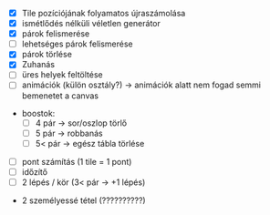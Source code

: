
- [x] Tile pozíciójának folyamatos újraszámolása
- [x] ismétlődés nélküli véletlen generátor
- [x] párok felismerése
- [ ] lehetséges párok felismerése
- [x] párok törlése
- [x] Zuhanás
- [ ] üres helyek feltöltése
- [ ] animációk (külön osztály?) -> animációk alatt nem fogad semmi bemenetet a canvas
- boostok:
    - [ ] 4 pár -> sor/oszlop törlő
    - [ ] 5 pár -> robbanás
    - [ ] 5< pár -> egész tábla törlése
- [ ] pont számítás (1 tile = 1 pont)
- [ ] időzítő
- [ ] 2 lépés / kör (3< pár -> +1 lépés)
- 2 személyessé tétel (??????????)